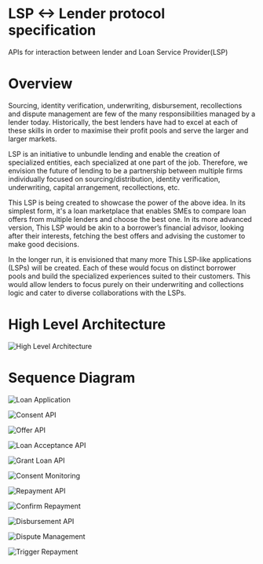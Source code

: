 # LSP <-> Lender protocol specification
APIs for interaction between lender and Loan Service Provider(LSP)

# Overview	

Sourcing, identity verification, underwriting, disbursement, recollections and dispute management are few of the many responsibilities managed by a lender today.  Historically, the best lenders have had to excel at each of these skills in order to maximise their profit pools and serve the larger and larger markets.

LSP is an initiative to unbundle lending and enable the creation of specialized entities, each specialized at one part of the job. Therefore, we envision the future of lending to be a partnership between multiple firms individually focused on sourcing/distribution, identity verification, underwriting, capital arrangement, recollections, etc.

This LSP is being created to showcase the power of the above idea. In its simplest form, it's a loan marketplace that enables SMEs to compare loan offers from multiple lenders and choose the best one. In its more advanced version, This LSP would be akin to a borrower’s financial advisor, looking after their interests, fetching the best offers and advising the customer to make good decisions.

In the longer run, it is envisioned that many more This LSP-like applications (LSPs) will be created. Each of these would focus on distinct borrower pools and build the specialized experiences suited to their customers. This would allow lenders to focus purely on their underwriting and collections logic and cater to diverse collaborations with the LSPs.

# High Level Architecture

![High Level Architecture](https://github.com/juspay/lsp-lender-protocol-specification/blob/LspLenderSpecificationV3.2/ER-Diagram/HighLevelArchitecture.PNG)

# Sequence Diagram

![Loan Application](https://github.com/juspay/lsp-lender-protocol-specification/blob/LspLenderSpecificationV3.2/Sequence-Diagram/LoanApplication.PNG)

![Consent API](https://github.com/juspay/lsp-lender-protocol-specification/blob/LspLenderSpecificationV3.2/Sequence-Diagram/ConsentAPIs.PNG)

![Offer API](https://github.com/juspay/lsp-lender-protocol-specification/blob/LspLenderSpecificationV3.2/Sequence-Diagram/OfferAPIs.PNG)

![Loan Acceptance API](https://github.com/juspay/lsp-lender-protocol-specification/blob/LspLenderSpecificationV3.2/Sequence-Diagram/LoanAcceptanceAPIs.PNG)

![Grant Loan API](https://github.com/juspay/lsp-lender-protocol-specification/blob/LspLenderSpecificationV3.2/Sequence-Diagram/GrantLoan.PNG)

![Consent Monitoring](https://github.com/juspay/lsp-lender-protocol-specification/blob/LspLenderSpecificationV3.2/Sequence-Diagram/ConsentMonitoring.PNG)

![Repayment API](https://github.com/juspay/lsp-lender-protocol-specification/blob/LspLenderSpecificationV3.2/Sequence-Diagram/RepaymentAPIs.PNG)

![Confirm Repayment](https://github.com/juspay/lsp-lender-protocol-specification/blob/LspLenderSpecificationV3.2/Sequence-Diagram/ConfirmRepayment.PNG)

![Disbursement API](https://github.com/juspay/lsp-lender-protocol-specification/blob/LspLenderSpecificationV3.2/Sequence-Diagram/Disbirsement.PNG)

![Dispute Management](https://github.com/juspay/lsp-lender-protocol-specification/blob/LspLenderSpecificationV3.2/Sequence-Diagram/DisputeManagement.PNG)

![Trigger Repayment](https://github.com/juspay/lsp-lender-protocol-specification/blob/LspLenderSpecificationV3.2/Sequence-Diagram/TriggerRepayment.PNG)







